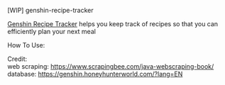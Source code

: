 [WIP] genshin-recipe-tracker

[Genshin Recipe Tracker](https://tai-nguyense.github.io/genshin-recipe-tracker/) helps you keep track of recipes so that you can efficiently plan your next meal<br>

How To Use:<br>

Credit:<br>
web scraping: https://www.scrapingbee.com/java-webscraping-book/<br>
database: https://genshin.honeyhunterworld.com/?lang=EN
